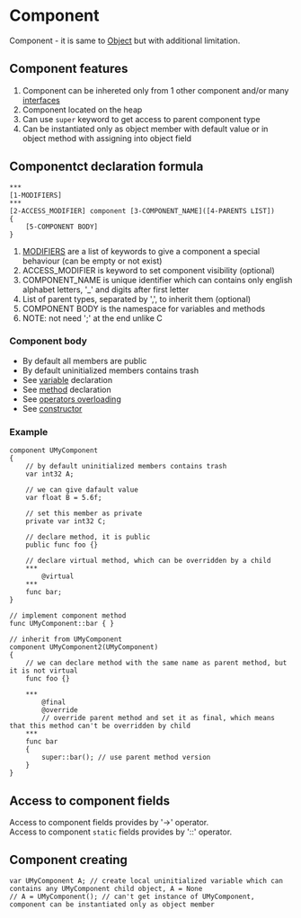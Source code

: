 # Component

Component - it is same to [Object](03-Object.md) but with additional limitation. 



## Component features

1. Component can be inhereted only from 1 other component and/or many [interfaces](04-Interface.md)
2. Component located on the heap
3. Can use `super` keyword to get access to parent component type
4. Can be instantiated only as object member with default value or in object method with assigning into object field



## Componentct declaration formula

```
***
[1-MODIFIERS]
***
[2-ACCESS_MODIFIER] component [3-COMPONENT_NAME]([4-PARENTS LIST])
{
	[5-COMPONENT BODY]
}
```
1. [MODIFIERS](09-ClassModifiers.md) are a list of keywords to give a component a special behaviour (can be empty or not exist)
2. ACCESS_MODIFIER is keyword to set component visibility (optional)
3. COMPONENT_NAME is unique identifier which can contains only english alphabet letters, '_' and digits after first letter
4. List of parent types, separated by ',', to inherit them (optional)
5. COMPONENT BODY is the namespace for variables and methods
6. NOTE: not need ';' at the end unlike C

### Component body

- By default all members are public
- By default uninitialized members contains trash
- See [variable](../4-Variables/01-DeclareVariable.md) declaration
- See [method](../3-Functions/01-FunctionDeclaration.md) declaration
- See [operators overloading](07-OperatorsOverloading.md)
- See [constructor](10-Constructor.md)

### Example

```
component UMyComponent
{
	// by default uninitialized members contains trash
	var int32 A;

	// we can give dafault value        
	var float B = 5.6f; 

	// set this member as private
	private var int32 C; 

	// declare method, it is public
	public func foo {}

	// declare virtual method, which can be overridden by a child
	***
		@virtual 
	***
	func bar;
}

// implement component method 
func UMyComponent::bar { }

// inherit from UMyComponent
component UMyComponent2(UMyComponent)
{
	// we can declare method with the same name as parent method, but it is not virtual
	func foo {} 

	***
		@final
		@override 
		// override parent method and set it as final, which means that this method can't be overridden by child
	***
	func bar
	{
		super::bar(); // use parent method version
	} 
}
```



## Access to component fields

Access to component fields provides by '->' operator. \
Access to component `static` fields provides by '::' operator.



## Component creating

```
var UMyComponent A; // create local uninitialized variable which can contains any UMyComponent child object, A = None
// A = UMyComponent(); // can't get instance of UMyComponent, component can be instantiated only as object member
```
